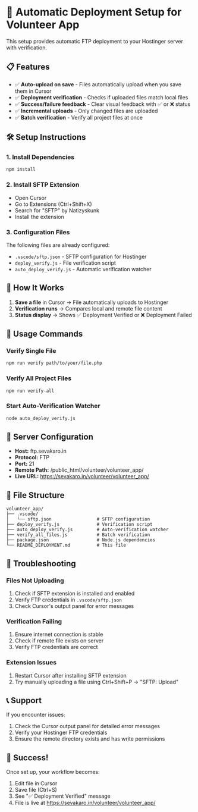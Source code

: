 # 🚀 Automatic Deployment Setup for Volunteer App

This setup provides automatic FTP deployment to your Hostinger server with verification.

## 📋 Features

- ✅ **Auto-upload on save** - Files automatically upload when you save them in Cursor
- ✅ **Deployment verification** - Checks if uploaded files match local files
- ✅ **Success/failure feedback** - Clear visual feedback with ✅ or ❌ status
- ✅ **Incremental uploads** - Only changed files are uploaded
- ✅ **Batch verification** - Verify all project files at once

## 🛠️ Setup Instructions

### 1. Install Dependencies
```bash
npm install
```

### 2. Install SFTP Extension
- Open Cursor
- Go to Extensions (Ctrl+Shift+X)
- Search for "SFTP" by Natizyskunk
- Install the extension

### 3. Configuration Files
The following files are already configured:
- `.vscode/sftp.json` - SFTP configuration for Hostinger
- `deploy_verify.js` - File verification script
- `auto_deploy_verify.js` - Automatic verification watcher

## 🎯 How It Works

1. **Save a file** in Cursor → File automatically uploads to Hostinger
2. **Verification runs** → Compares local and remote file content
3. **Status display** → Shows ✅ Deployment Verified or ❌ Deployment Failed

## 📖 Usage Commands

### Verify Single File
```bash
npm run verify path/to/your/file.php
```

### Verify All Project Files
```bash
npm run verify-all
```

### Start Auto-Verification Watcher
```bash
node auto_deploy_verify.js
```

## 🔧 Server Configuration

- **Host:** ftp.sevakaro.in
- **Protocol:** FTP
- **Port:** 21
- **Remote Path:** /public_html/volunteer/volunteer_app/
- **Live URL:** https://sevakaro.in/volunteer/volunteer_app/

## 📁 File Structure

```
volunteer_app/
├── .vscode/
│   └── sftp.json                 # SFTP configuration
├── deploy_verify.js              # Verification script
├── auto_deploy_verify.js         # Auto-verification watcher
├── verify_all_files.js           # Batch verification
├── package.json                  # Node.js dependencies
└── README_DEPLOYMENT.md          # This file
```

## 🚨 Troubleshooting

### Files Not Uploading
1. Check if SFTP extension is installed and enabled
2. Verify FTP credentials in `.vscode/sftp.json`
3. Check Cursor's output panel for error messages

### Verification Failing
1. Ensure internet connection is stable
2. Check if remote file exists on server
3. Verify FTP credentials are correct

### Extension Issues
1. Restart Cursor after installing SFTP extension
2. Try manually uploading a file using Ctrl+Shift+P → "SFTP: Upload"

## 📞 Support

If you encounter issues:
1. Check the Cursor output panel for detailed error messages
2. Verify your Hostinger FTP credentials
3. Ensure the remote directory exists and has write permissions

## 🎉 Success!

Once set up, your workflow becomes:
1. Edit file in Cursor
2. Save file (Ctrl+S)
3. See "✅ Deployment Verified" message
4. File is live at https://sevakaro.in/volunteer/volunteer_app/
